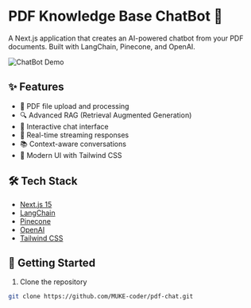 # PDF Knowledge Base ChatBot 🤖

A Next.js application that creates an AI-powered chatbot from your PDF documents. Built with LangChain, Pinecone, and OpenAI.

![ChatBot Demo](https://utfs.io/f/HLxTbDBCDLwfYxrlp38lLu9zkwAF6dOo2sqBEVRh37ycjQPD)

## ✨ Features

- 📁 PDF file upload and processing
- 🔍 Advanced RAG (Retrieval Augmented Generation)
- 💬 Interactive chat interface
- 🔄 Real-time streaming responses
- 📚 Context-aware conversations
- 🎨 Modern UI with Tailwind CSS

## 🛠️ Tech Stack

- [Next.js 15](https://nextjs.org/)
- [LangChain](https://js.langchain.com/)
- [Pinecone](https://www.pinecone.io/)
- [OpenAI](https://openai.com/)
- [Tailwind CSS](https://tailwindcss.com/)

## 🚀 Getting Started

1. Clone the repository

```bash
git clone https://github.com/MUKE-coder/pdf-chat.git
```
